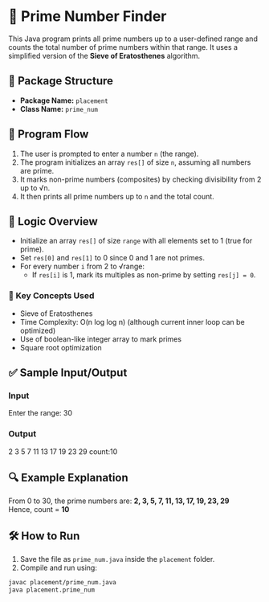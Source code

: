 # 🧮 Prime Number Finder

This Java program prints all prime numbers up to a user-defined range and counts the total number of prime numbers within that range. It uses a simplified version of the **Sieve of Eratosthenes** algorithm.

## 📁 Package Structure

- **Package Name:** `placement`
- **Class Name:** `prime_num`

## 🚀 Program Flow

1. The user is prompted to enter a number `n` (the range).
2. The program initializes an array `res[]` of size `n`, assuming all numbers are prime.
3. It marks non-prime numbers (composites) by checking divisibility from 2 up to √n.
4. It then prints all prime numbers up to `n` and the total count.

## 🔢 Logic Overview

- Initialize an array `res[]` of size `range` with all elements set to 1 (true for prime).
- Set `res[0]` and `res[1]` to 0 since 0 and 1 are not primes.
- For every number `i` from 2 to √range:
  - If `res[i]` is 1, mark its multiples as non-prime by setting `res[j] = 0`.

### 🧠 Key Concepts Used
- Sieve of Eratosthenes
- Time Complexity: O(n log log n) (although current inner loop can be optimized)
- Use of boolean-like integer array to mark primes
- Square root optimization

## ✅ Sample Input/Output

### Input
Enter the range:
30

### Output
2
3
5
7
11
13
17
19
23
29
count:10


## 🔍 Example Explanation

From 0 to 30, the prime numbers are:
**2, 3, 5, 7, 11, 13, 17, 19, 23, 29**  
Hence, count = **10**

## 🛠️ How to Run

1. Save the file as `prime_num.java` inside the `placement` folder.
2. Compile and run using:

```bash
javac placement/prime_num.java
java placement.prime_num
```